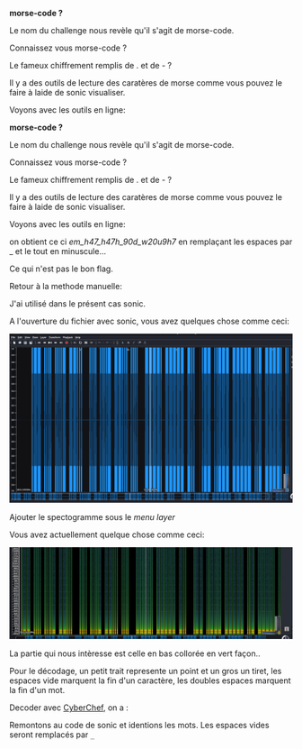 **morse-code ?**

Le nom du challenge nous revèle qu'il s'agit de morse-code.

Connaissez vous  morse-code  ?

Le fameux chiffrement remplis de . et de - ?

Il y a des outils de lecture des caratères de morse comme vous pouvez le faire à laide de sonic visualiser.

Voyons avec les outils en ligne:

**morse-code ?**

Le nom du challenge nous revèle qu'il s'agit de morse-code.

Connaissez vous  morse-code  ?

Le fameux chiffrement remplis de . et de - ?

Il y a des outils de lecture des caratères de morse comme vous pouvez le faire à laide de sonic visualiser.

Voyons avec les outils en ligne:

on obtient ce ci _em_h47_h47h_90d_w20u9h7_ en remplaçant les espaces par _ et le tout en minuscule...

Ce qui n'est pas le bon flag.

Retour à la methode manuelle:

J'ai utilisé dans le présent cas sonic.

A l'ouverture du fichier avec sonic, vous avez quelques chose comme ceci:

<img src='cap1.png'/>

Ajouter le spectogramme sous le _menu layer_

Vous avez actuellement quelque chose comme ceci:

<img src='cap2.png'/>

La partie qui nous intèresse est celle en bas collorée en vert façon..

Pour le décodage, un petit trait represente un point et un gros un tiret, les espaces vide marquent la fin d'un caractère, les doubles espaces marquent la fin d'un mot.


Decoder avec [CyberChef](https://gchq.github.io/CyberChef/#recipe=From_Morse_Code), on a : 

Remontons au code de sonic et identions les mots. Les espaces vides seront remplacés par `_`


